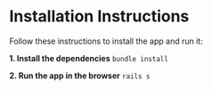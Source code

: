 # Installation Instructions

Follow these instructions to install the app and run it:

**1. Install the dependencies**
    ```
    bundle install
    ```

**2. Run the app in the browser**
    ```
    rails s
	```
